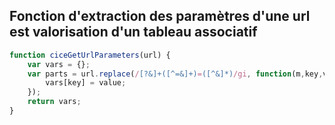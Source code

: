 ## Fonction d'extraction des paramètres d'une url est valorisation d'un tableau associatif
```javascript
function ciceGetUrlParameters(url) {
    var vars = {};
    var parts = url.replace(/[?&]+([^=&]+)=([^&]*)/gi, function(m,key,value) {
        vars[key] = value;
    });
    return vars;
} 
```
